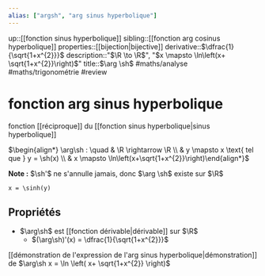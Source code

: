 ```yaml
---
alias: ["argsh", "arg sinus hyperbolique"]
---
```

up::[[fonction sinus hyperbolique]]
sibling::[[fonction arg cosinus hyperbolique]]
properties::[[bijection|bijective]]
derivative::$\dfrac{1}{\sqrt{1+x^{2}}}$
description::"$\R \to \R$", "$x \mapsto \ln\left(x+ \sqrt{1+x^{2}}\right)$"
title::$\arg \sh$
#maths/analyse #maths/trigonométrie #review 
# fonction arg sinus hyperbolique
fonction [[réciproque]] du [[fonction sinus hyperbolique|sinus hyperbolique]]

$\begin{align*} \arg\sh : \quad & \R \rightarrow \R \\ & y \mapsto x \text{ tel que } y = \sh(x) \\ & x \mapsto \ln\left(x+\sqrt{1+x^{2}}\right)\end{align*}$

**Note :** $\sh'$ ne s'annulle jamais, donc $\arg \sh$ existe sur $\R$

```desmos-graph
x = \sinh(y)
```

## Propriétés

 - $\arg\sh$ est [[fonction dérivable|dérivable]] sur $\R$
     - $(\arg\sh)'(x) = \dfrac{1}{\sqrt{1+x^{2}}}$


[[démonstration de l'expression de l'arg sinus hyperbolique|démonstration]] de $\arg\sh x = \ln \left( x+ \sqrt{1+x^{2}} \right)$


